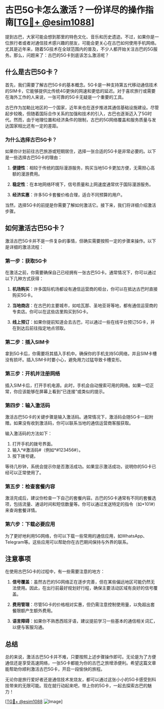# 古巴5G卡怎么激活？一份详尽的操作指南[[TG💪+ @esim1088](https://t.me/s/esim1088)]

提到古巴，大家可能会想到那里的特色文化、音乐和历史遗迹。不过，如果你是一位旅行者或者对通信技术感兴趣的朋友，可能会更关心在古巴如何使用手机网络。尤其是近年来，随着5G技术在全球范围内的普及，不少人都开始关注古巴的5G服务。那么，问题来了：古巴的5G卡到底该怎么激活呢？

## 什么是古巴5G卡？

首先，我们需要了解古巴5G卡的基本概念。5G卡是一种支持第五代移动通信技术的SIM卡，它能够提供比传统4G更快的网速和更低的延迟。对于喜欢旅行或需要在海外工作的人来说，一张可靠的5G卡无疑是一个重要的工具。

古巴作为加勒比地区的一个国家，近年来也在逐步推进其通信基础设施建设。尽管起步较晚，但随着国际合作关系的加强和技术的引入，古巴也逐渐迈入了5G时代。然而，由于地理位置和经济条件的限制，古巴的5G网络覆盖和服务质量与发达国家相比还有一定的差距。

### 为什么选择古巴5G卡？

如果你计划前往古巴旅游或短期居住，选择一张合适的5G卡是非常必要的。以下是一些选择古巴5G卡的理由：

1. **便捷性**：相较于传统的国际漫游服务，购买当地5G卡更加方便，无需担心高额的漫游费用。
   
2. **稳定性**：在本地网络环境下，信号质量和上网速度通常优于国际漫游服务。

3. **经济实惠**：许多5G卡套餐价格合理，适合不同预算的用户。

当然，选择5G卡的前提是你需要了解如何激活它。接下来，我们将详细介绍激活步骤。

## 如何激活古巴5G卡？

激活古巴5G卡并不是一件复杂的事情，但确实需要按照一定的步骤来操作。以下是详细的激活流程：

### 第一步：获取5G卡

在激活之前，你需要确保自己已经拥有一张古巴5G卡。通常情况下，你可以通过以下几种方式获得：

1. **机场购买**：许多国际机场都设有通信运营商的柜台，你可以在抵达古巴时直接购买5G卡。

2. **当地商店**：在古巴的主要城市，如哈瓦那、圣地亚哥等地，都有通信运营商的专卖店。你可以在这些店里购买到5G卡。

3. **线上预订**：如果你提前知道会去古巴，可以通过一些在线平台预订5G卡，并在到达后前往指定地点领取。

### 第二步：插入SIM卡

拿到5G卡后，你需要将其插入手机中。确保你的手机支持5G网络，并且SIM卡槽没有损坏。插入SIM卡时要小心，避免用力过猛导致卡槽变形。

### 第三步：开机并注册网络

插入SIM卡后，打开手机电源。此时，手机会自动搜索可用的网络。如果一切正常，你应该能够在屏幕上看到“已连接”或类似的提示。

### 第四步：输入激活码

激活古巴5G卡的关键步骤是输入激活码。通常情况下，激活码会随5G卡一起附赠。如果没有收到激活码，你可以联系当地的通信运营商客服获取。

输入激活码的方法如下：

1. 打开手机的拨号界面。
2. 输入*#激活码#（例如*#123456#）。
3. 按下拨号键。

等待几秒钟，系统会提示你是否激活成功。如果显示激活成功，说明你的5G卡已经可以正常使用了。

### 第五步：检查套餐内容

激活完成后，建议你检查一下自己的套餐内容。古巴的5G卡通常有不同的套餐选项，包括流量、通话时间和短信数量等。你可以通过发送特定的指令（如*101#）来查询套餐详情。

### 第六步：下载必要应用

为了更好地利用5G网络，你可以下载一些常用的通信应用，如WhatsApp、Telegram等。这些应用可以帮助你在古巴期间保持与外界的联系。

## 注意事项

在使用古巴5G卡的过程中，有一些需要注意的地方：

1. **信号覆盖**：虽然古巴的5G网络正在逐步完善，但在某些偏远地区可能仍然无法使用。因此，在出行前最好规划好行程，确保主要活动区域有良好的信号覆盖。

2. **费用管理**：尽管5G卡的价格相对实惠，但仍需注意控制使用量，以免超出套餐限额产生额外费用。

3. **语言障碍**：如果你不熟悉西班牙语，建议提前学习一些基本的通信相关词汇，以便与客服沟通。

## 总结

总的来说，激活古巴5G卡并不难，只要按照上述步骤操作即可。无论是为了方便通信还是享受高速网络，一张5G卡都能为你的古巴之旅增添便利。希望这篇文章能帮助你顺利激活古巴5G卡，开启一段愉快的旅程。

无论你是旅行爱好者还是通信技术发烧友，都可以通过这张小小的5G卡感受到科技带来的无限可能。现在就行动起来吧，带上你的5G卡，一起去探索古巴的魅力！

[[TG💪+ @esim1088](https://t.me/s/esim1088) ![Image](https://i.postimg.cc/4NQfJmqS/Snipaste-2025-05-13-00-14-12.png)]